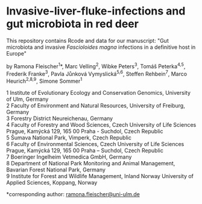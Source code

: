 # Invasive-liver-fluke-infections and gut microbiota in red deer

This repository contains Rcode and data for our manuscript: "Gut microbiota and invasive <i>Fascioloides magna</i> infections in a definitive host in Europe"

by Ramona Fleischer<sup>1</sup>*, Marc Velling<sup>2</sup>, Wibke Peters<sup>3</sup>, Tomáš Peterka<sup>4,5</sup>, Frederik Franke<sup>3</sup>, Pavla Jůnková Vymyslická<sup>5,6</sup>, Steffen Rehbein<sup>7</sup>, Marco Heurich<sup>2,8,9</sup>, Simone Sommer<sup>1</sup>

1 Institute of Evolutionary Ecology and Conservation Genomics, University of Ulm, Germany <br>
2 Faculty of Environment and Natural Resources, University of Freiburg, Germany <br>
3 Forestry District Neureichenau, Germany <br>
4 Faculty of Forestry and Wood Sciences, Czech University of Life Sciences Prague, Kamýcká 129, 165 00 Praha - Suchdol, Czech Republic <br>
5 Šumava National Park, Vimperk, Czech Republic <br>
6 Faculty of Environmental Sciences, Czech University of Life Sciences Prague, Kamýcká 129, 165 00 Praha – Suchdol, Czech Republic  <br>
7 Boeringer Ingelheim Vetmedica GmbH, Germany <br>
8 Department of National Park Monitoring and Animal Management, Bavarian Forest National Park, Germany <br>
9 Institute for Forest and Wildlife Management, Inland Norway University of Applied Sciences, Koppang, Norway <br>

*corresponding author: ramona.fleischer@uni-ulm.de 

